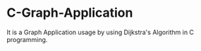 # C-Graph-Application
It is a Graph Application usage by using Dijkstra's Algorithm in C programming.
